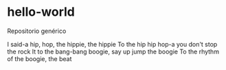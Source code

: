 # hello-world
Repositorio genérico

I said-a hip, hop, the hippie, the hippie
To the hip hip hop-a you don't stop the rock
It to the bang-bang boogie, say up jump the boogie
To the rhythm of the boogie, the beat

